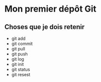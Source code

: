 # Mon premier dépôt Git
## Choses que je dois retenir
- git add
- git commit
- git pull
- git push
- git log 
- git init
- git status
- git resest